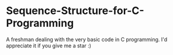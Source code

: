 # Sequence-Structure-for-C-Programming
A freshman dealing with the very basic code in C programming. I'd appreciate it if you give me a star :)
